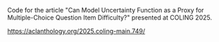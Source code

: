 Code for the article "Can Model Uncertainty Function as a Proxy for Multiple-Choice Question Item Difficulty?" presented at COLING 2025.

https://aclanthology.org/2025.coling-main.749/ 

